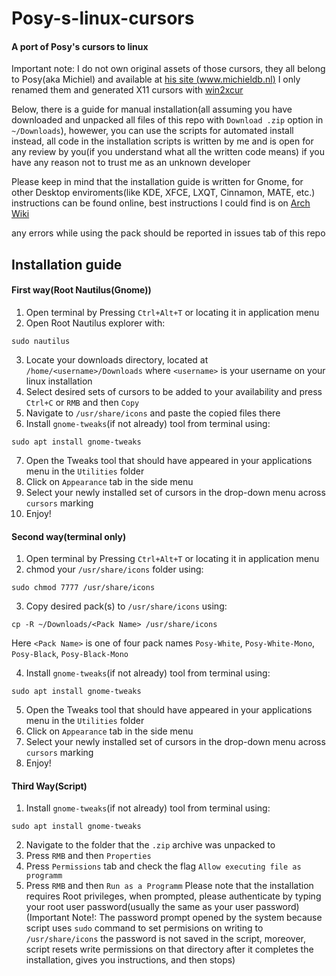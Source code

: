 # Posy-s-linux-cursors
#### A port of Posy's cursors to linux
Important note: I do not own original assets of those cursors, they all belong to Posy(aka Michiel) and available at [his site (www.michieldb.nl)](http://www.michieldb.nl/other/cursors/) I only renamed them and generated X11 cursors with [win2xcur](https://package.wiki/win2xcur)

Below, there is a guide for manual installation(all assuming you have downloaded and unpacked all files of this repo with `Download .zip` option in `~/Downloads`), howewer, you can use the scripts for automated install instead, all code in the installation scripts is written by me and is open for any review by you(if you understand what all the written code means) if you have any reason not to trust me as an unknown developer

Please keep in mind that the installation guide is written for Gnome, for other Desktop enviroments(like KDE, XFCE, LXQT, Cinnamon, MATE, etc.) instructions can be found online, best instructions I could find is on [Arch Wiki](https://wiki.archlinux.org/title/Cursor_themes#Desktop_environments)

any errors while using the pack should be reported in issues tab of this repo

## Installation guide
#### First way(Root Nautilus(Gnome))
1. Open terminal by Pressing `Ctrl+Alt+T` or locating it in application menu
2. Open Root Nautilus explorer with:
``` shell
sudo nautilus
```
3. Locate your downloads directory, located at `/home/<username>/Downloads` where `<username>` is your username on your linux installation
4. Select desired sets of cursors to be added to your availability and press `Ctrl+C` or `RMB` and then `Copy`
5. Navigate to `/usr/share/icons` and paste the copied files there
6. Install `gnome-tweaks`(if not already) tool from terminal using:
``` shell
sudo apt install gnome-tweaks
```
7. Open the Tweaks tool that should have appeared in your applications menu in the `Utilities` folder
8. Click on `Appearance` tab in the side menu
9. Select your newly installed set of cursors in the drop-down menu across `cursors` marking
10. Enjoy!

#### Second way(terminal only)
1. Open terminal by Pressing `Ctrl+Alt+T` or locating it in application menu
2. chmod your `/usr/share/icons` folder using:
``` shell
sudo chmod 7777 /usr/share/icons
```
3. Copy desired pack(s) to `/usr/share/icons` using:
``` shell
cp -R ~/Downloads/<Pack Name> /usr/share/icons
```
Here `<Pack Name>` is one of four pack names `Posy-White`, `Posy-White-Mono`, `Posy-Black`, `Posy-Black-Mono`

4. Install `gnome-tweaks`(if not already) tool from terminal using:
``` shell
sudo apt install gnome-tweaks
```
5. Open the Tweaks tool that should have appeared in your applications menu in the `Utilities` folder
6. Click on `Appearance` tab in the side menu
7. Select your newly installed set of cursors in the drop-down menu across `cursors` marking
8. Enjoy!

#### Third Way(Script)
1. Install `gnome-tweaks`(if not already) tool from terminal using:
``` shell
sudo apt install gnome-tweaks
```
2. Navigate to the folder that the `.zip` archive was unpacked to
3. Press `RMB` and then `Properties`
4. Press `Permissions` tab and check the flag `Allow executing file as programm`
5. Press `RMB` and then `Run as a Programm`
Please note that the installation requires Root privileges, when prompted, please authenticate by typing your root user password(usually the same as your user password)(Important Note!: The password prompt opened by the system because script uses `sudo` command to set permisions on writing to `/usr/share/icons` the password is not saved in the script, moreover, script resets write permissions on that directory after it completes the installation, gives you instructions, and then stops)
